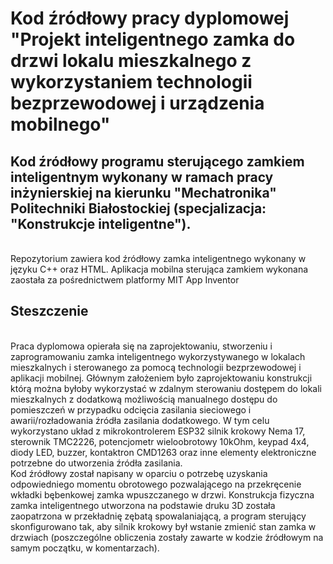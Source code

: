 <h1> Kod źródłowy pracy dyplomowej "Projekt inteligentnego zamka do drzwi lokalu mieszkalnego z wykorzystaniem technologii bezprzewodowej i urządzenia mobilnego" </h1>
<h2> Kod źródłowy programu sterującego zamkiem inteligentnym wykonany w ramach pracy inżynierskiej na kierunku "Mechatronika" Politechniki Białostockiej (specjalizacja: "Konstrukcje inteligentne"). </h2>
<br>
Repozytorium zawiera kod źródłowy zamka inteligentnego wykonany w języku C++ oraz HTML. Aplikacja mobilna sterująca zamkiem wykonana zaostała za pośrednictwem platformy MIT App Inventor
<br/>
<h2> Steszczenie </h2>
<br>
Praca dyplomowa opierała się na zaprojektowaniu, stworzeniu i zaprogramowaniu zamka inteligentnego wykorzystywanego w lokalach mieszkalnych i sterowanego za pomocą technologii bezprzewodowej i aplikacji mobilnej. Głównym założeniem było zaprojektowaniu konstrukcji którą można byłoby wykorzystać w zdalnym sterowaniu dostępem do lokali mieszkalnych z dodatkową możliwością manualnego dostępu do pomieszczeń w przypadku odcięcia zasilania sieciowego i awarii/rozładowania źródła zasilania dodatkowego. W tym celu wykorzystano układ z mikrokontrolerem ESP32 silnik krokowy Nema 17, sterownik TMC2226, potencjometr wieloobrotowy 10kOhm, keypad 4x4, diody LED, buzzer, kontaktron CMD1263 oraz inne elementy elektroniczne potrzebne do utworzenia źródła zasilania.
<br>
Kod źródłowy został napisany w oparciu o potrzebę uzyskania odpowiedniego momentu obrotowego pozwalającego na przekręcenie wkładki bębenkowej zamka wpuszczanego w drzwi. Konstrukcja fizyczna zamka inteligentnego utworzona na podstawie druku 3D została zaopatrzona w przekładnię zębatą spowalaniającą, a program sterujący skonfigurowano tak, aby silnik krokowy był wstanie zmienić stan zamka w drzwiach (poszczególne obliczenia zostały zawarte w kodzie źródłowym na samym początku, w komentarzach).
